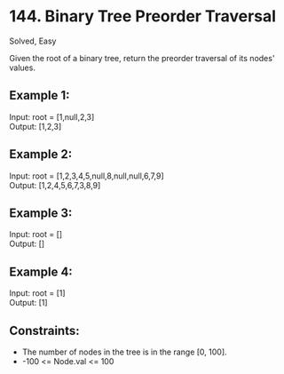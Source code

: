 # 144. Binary Tree Preorder Traversal
Solved, Easy

Given the root of a binary tree, return the preorder traversal of its nodes' values.  

Example 1:
---
Input: root = [1,null,2,3]  
Output: [1,2,3]  

Example 2:
---
Input: root = [1,2,3,4,5,null,8,null,null,6,7,9]  
Output: [1,2,4,5,6,7,3,8,9]   

Example 3:
---
Input: root = []   
Output: []  

Example 4:
---
Input: root = [1]  
Output: [1]  

Constraints:
---
* The number of nodes in the tree is in the range [0, 100].
* -100 <= Node.val <= 100
